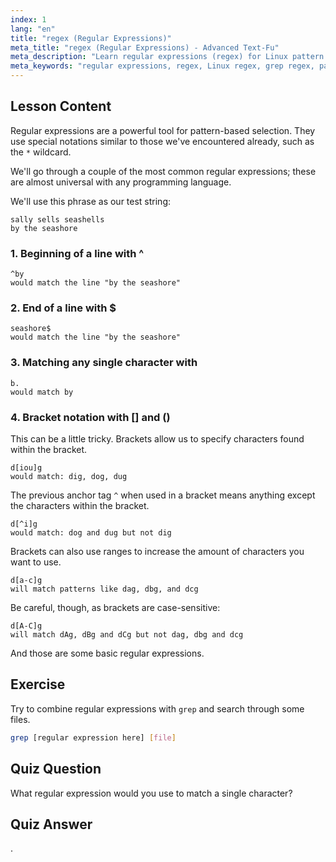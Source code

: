 ```yaml
---
index: 1
lang: "en"
title: "regex (Regular Expressions)"
meta_title: "regex (Regular Expressions) - Advanced Text-Fu"
meta_description: "Learn regular expressions (regex) for Linux pattern matching. Understand regex syntax like ^, $, ., and [] for text manipulation. Improve your grep skills!"
meta_keywords: "regular expressions, regex, Linux regex, grep regex, pattern matching, regex tutorial, Linux commands, beginner"
---
```


## Lesson Content

Regular expressions are a powerful tool for pattern-based selection. They use special notations similar to those we've encountered already, such as the `*` wildcard.

We'll go through a couple of the most common regular expressions; these are almost universal with any programming language.

We'll use this phrase as our test string:

```plaintext
sally sells seashells
by the seashore
```

### 1. Beginning of a line with ^

```plaintext
^by
would match the line "by the seashore"
```

### 2. End of a line with $

```plaintext
seashore$
would match the line "by the seashore"
```

### 3. Matching any single character with

```plaintext
b.
would match by
```

### 4. Bracket notation with [] and ()

This can be a little tricky. Brackets allow us to specify characters found within the bracket.

```plaintext
d[iou]g
would match: dig, dog, dug
```

The previous anchor tag `^` when used in a bracket means anything except the characters within the bracket.

```plaintext
d[^i]g
would match: dog and dug but not dig
```

Brackets can also use ranges to increase the amount of characters you want to use.

```plaintext
d[a-c]g
will match patterns like dag, dbg, and dcg
```

Be careful, though, as brackets are case-sensitive:

```plaintext
d[A-C]g
will match dAg, dBg and dCg but not dag, dbg and dcg
```

And those are some basic regular expressions.

## Exercise

Try to combine regular expressions with `grep` and search through some files.

```bash
grep [regular expression here] [file]
```

## Quiz Question

What regular expression would you use to match a single character?

## Quiz Answer

.
